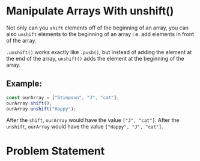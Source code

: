 # Manipulate Arrays With unshift()
Not only can you ```shift``` elements off of the beginning of an array, you can also ```unshift``` elements to the beginning of an array i.e. add elements in front of the array.

```.unshift()``` works exactly like ```.push()```, but instead of adding the element at the end of the array, ```unshift()``` adds the element at the beginning of the array.

## Example:
```javascript
const ourArray = ["Stimpson", "J", "cat"];
ourArray.shift();
ourArray.unshift("Happy");
```
After the ```shift```, ```ourArray``` would have the value ```["J", "cat"]```. After the ```unshift```, ```ourArray``` would have the value ```["Happy", "J", "cat"]```.

# Problem Statement

